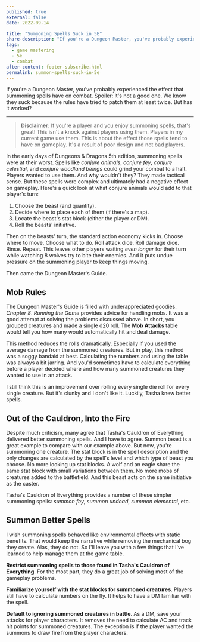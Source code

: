 ```yaml
---
published: true
external: false
date: 2022-09-14

title: "Summoning Spells Suck in 5E"
share-description: "If you're a Dungeon Master, you've probably experienced the effect that summoning spells have on combat. Spoiler: it's not a good one. We know they suck because the rules have tried to patch them at least twice. But has it worked?"
tags:
  - game mastering
  - 5e
  - combat
after-content: footer-subscribe.html
permalink: summon-spells-suck-in-5e
---
```


If you're a Dungeon Master, you've probably experienced the effect that summoning spells have on combat. Spoiler: it's not a good one. We know they suck because the rules have tried to patch them at least twice. But has it worked?

---

> **Disclaimer**: If you're a player and you enjoy summoning spells, that's great! This isn't a knock against players using them. Players in my current game use them. This is about the effect those spells tend to have on gameplay. It's a result of poor design and not bad players.

In the early days of Dungeons & Dragons 5th edition, summoning spells were at their worst. Spells like *conjure animals*, *conjure fey*, *conjure celestial*, and *conjure woodland beings* could grind your combat to a halt. Players wanted to use them. And why wouldn't they? They made tactical sense. But these spells were complex and ultimately had a negative effect on gameplay. Here's a quick look at what conjure animals would add to that player's turn:

1. Choose the beast (and quantity).
2. Decide where to place each of them (if there's a map).
3. Locate the beast's stat block (either the player or DM).
4. Roll the beasts' initiative.

Then on the beasts' turn, the standard action economy kicks in. Choose where to move. Choose what to do. Roll attack dice. Roll damage dice. Rinse. Repeat. This leaves other players waiting *even longer* for their turn while watching 8 wolves try to bite their enemies. And it puts undue pressure on the summoning player to keep things moving.

Then came the Dungeon Master's Guide.

## Mob Rules

The Dungeon Master's Guide is filled with underappreciated goodies. *Chapter 8: Running the Game* provides advice for handling mobs. It was a good attempt at solving the problems discussed above. In short, you grouped creatures and made a single d20 roll. The **Mob Attacks** table would tell you how many would automatically hit and deal damage.

This method reduces the rolls dramatically. Especially if you used the average damage from the summoned creatures. But in play, this method was a soggy bandaid at best. Calculating the numbers and using the table was always a bit jarring. And you'd sometimes have to calculate everything before a player decided where and how many summoned creatures they wanted to use in an attack. 

I still think this is an improvement over rolling every single die roll for every single creature. But it's clunky and I don't like it. Luckily, Tasha knew better spells.

## Out of the Cauldron, Into the Fire

Despite much criticism, many agree that Tasha's Cauldron of Everything delivered better summoning spells. And I have to agree. Summon beast is a great example to compare with our example above. But now, you're summoning one creature. The stat block is in the spell description and the only changes are calculated by the spell's level and which type of beast you choose. No more looking up stat blocks. A wolf and an eagle share the same stat block with small variations between them. No more mobs of creatures added to the battlefield. And this beast acts on the same initiative as the caster. 

Tasha's Cauldron of Everything provides a number of these simpler summoning spells: *summon fey*, *summon undead*, *summon elemental*, etc. 

## Summon Better Spells

I wish summoning spells behaved like environmental effects with static benefits. That would keep the narrative while removing the mechanical bog they create. Alas, they do not. So I'll leave you with a few things that I've learned to help manage them at the game table.

**Restrict summoning spells to those found in Tasha's Cauldron of Everything**. For the most part, they do a great job of solving most of the gameplay problems.

**Familiarize yourself with the stat blocks for summoned creatures**. Players still have to calculate numbers on the fly. It helps to have a DM familiar with the spell.

**Default to ignoring summoned creatures in battle**. As a DM, save your attacks for player characters. It removes the need to calculate AC and track hit points for summoned creatures. The exception is if the player wanted the summons to draw fire from the player characters.
